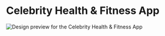# Celebrity Health & Fitness App
![Design preview for the Celebrity Health & Fitness App](src/assets/Images/1.jpg)
